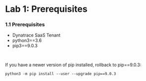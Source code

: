 # Lab 1: Prerequisites

### 1.1 Prerequisites

- Dynatrace SaaS Tenant
- python3==3.6
- pip3==9.0.3

<br>

If you have a newer version of pip installed, rollback to pip==9.0.3:

```
python3 -m pip install --user --upgrade pip==9.0.3
```
